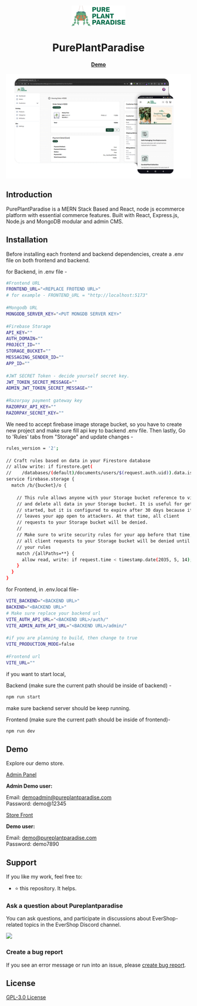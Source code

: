 <p>&nbsp;&nbsp;&nbsp;&nbsp;&nbsp;&nbsp;</p>
<p align="center">
<img alt="Pureplantparadise Logo" src="https://github.com/NirajD10/pureplantparadise/blob/main/frontend/src/assets/LOGO.png"/>
</p>
<p align="center">
  <h1 align="center">PurePlantParadise</h1>
</p>
<h4 align="center">
    <a href="https://pureplantparadise.netlify.app">Demo</a>
</h4>

<p align="center">
<img alt="PurePlantParadise" width="950" src="https://github.com/NirajD10/pureplantparadise/blob/main/pureplantparadise_screen.png"/>
</p>

## Introduction

PurePlantParadise is a MERN Stack Based and React, node js ecommerce platform with essential commerce features. Built with React, Express.js, Node.js and MongoDB modular and admin CMS.

## Installation

Before installing each frontend and backend dependencies, create a .env file on both frontend and backend.

for Backend, in .env file -

```bash
#Frontend URL
FRONTEND_URL="<REPLACE FROTEND URL>"
# for example - FRONTEND_URL = "http://localhost:5173"

#Mongodb URL
MONGODB_SERVER_KEY="<PUT MONGDB SERVER KEY>"

#Firebase Storage
API_KEY=""
AUTH_DOMAIN=""
PROJECT_ID=""
STORAGE_BUCKET=""
MESSAGING_SENDER_ID=""
APP_ID=""

#JWT SECRET Token - decide yourself secret key.
JWT_TOKEN_SECRET_MESSAGE=""
ADMIN_JWT_TOKEN_SECRET_MESSAGE=""

#Razorpay payment gateway key
RAZORPAY_API_KEY=""
RAZORPAY_SECRET_KEY=""

```

We need to accept firebase image storage bucket, so you have to create new project and make sure fill api key to backend .env file.
Then lastly, Go to 'Rules' tabs from "Storage" and update changes -
```bash
rules_version = '2';

// Craft rules based on data in your Firestore database
// allow write: if firestore.get(
//    /databases/(default)/documents/users/$(request.auth.uid)).data.isAdmin;
service firebase.storage {
  match /b/{bucket}/o {

    // This rule allows anyone with your Storage bucket reference to view, edit,
    // and delete all data in your Storage bucket. It is useful for getting
    // started, but it is configured to expire after 30 days because it
    // leaves your app open to attackers. At that time, all client
    // requests to your Storage bucket will be denied.
    //
    // Make sure to write security rules for your app before that time, or else
    // all client requests to your Storage bucket will be denied until you Update
    // your rules
    match /{allPaths=**} {
      allow read, write: if request.time < timestamp.date(2035, 5, 14);
    }
  }
}
```

for Frontend, in .env.local file-

```bash
VITE_BACKEND="<BACKEND URL>"
BACKEND="<BACKEND URL>"
# Make sure replace your backend url
VITE_AUTH_API_URL="<BACKEND URL>/auth/"
VITE_ADMIN_AUTH_API_URL="<BACKEND URL>/admin/"

#if you are planning to build, then change to true
VITE_PRODUCTION_MODE=false

#Frontend url
VITE_URL=""
```

if you want to start local,

Backend (make sure the current path should be inside of backend) -

```bash
npm run start
```
make sure backend server should be keep running.

Frontend (make sure the current path should be inside of frontend)-
```bash
npm run dev
```

## Demo

Explore our demo store.

<p align="left">
  <a href="https://pureplantparadise.netlify.app/admin" class="button">Admin Panel</a>
</p>
<b>Admin Demo user:</b>

Email: demoadmin@pureplantparadise.com<br/>
Password: demo@12345

<p align="left">
  <a href="https://pureplantparadise.netlify.app" class="button">Store Front</a>
</p>
<b>Demo user:</b>

Email: demo@pureplantparadise.com<br/>
Password: demo7890

## Support

If you like my work, feel free to:

- ⭐ this repository. It helps.

### Ask a question about Pureplantparadise

You can ask questions, and participate in discussions about EverShop-related topics in the EverShop Discord channel.

<a href="https://discordapp.com/users/niraj_deshmukh10"><img width="150" src="https://programmaticsoup.com/wp-content/uploads/2021/07/1__AsB_hCguMYC-wEG2Bidmw.png" /></a>

### Create a bug report

If you see an error message or run into an issue, please [create bug report](https://github.com/nirajd10/pureplantparadise/issues/new).

## License

[GPL-3.0 License](https://github.com/evershopcommerce/evershop/blob/main/LICENSE)
